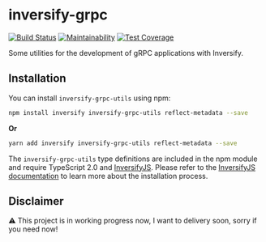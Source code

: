 # inversify-grpc

[![Build Status](https://travis-ci.org/gustavobeavis/inversify-grpc-utils.svg?branch=master)](https://travis-ci.org/gustavobeavis/inversify-grpc-utils)
[![Maintainability](https://api.codeclimate.com/v1/badges/bce7689cd34b552841b5/maintainability)](https://codeclimate.com/github/gustavobeavis/inversify-grpc-utils/maintainability)
[![Test Coverage](https://api.codeclimate.com/v1/badges/bce7689cd34b552841b5/test_coverage)](https://codeclimate.com/github/gustavobeavis/inversify-grpc-utils/test_coverage)

Some utilities for the development of gRPC applications with Inversify.

## Installation

You can install `inversify-grpc-utils` using npm:

```sh
npm install inversify inversify-grpc-utils reflect-metadata --save
```
**Or**

```sh
yarn add inversify inversify-grpc-utils reflect-metadata --save
```

The `inversify-grpc-utils` type definitions are included in the npm module and require TypeScript 2.0 and [InversifyJS](https://github.com/inversify/InversifyJS).
Please refer to the [InversifyJS documentation](https://github.com/inversify/InversifyJS#installation) to learn more about the installation process.

## Disclaimer

:warning: This project is in working progress now, I want to delivery soon, sorry if you need now!
